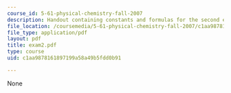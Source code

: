 ```yaml
---
course_id: 5-61-physical-chemistry-fall-2007
description: Handout containing constants and formulas for the second exam.
file_location: /coursemedia/5-61-physical-chemistry-fall-2007/c1aa9878161897199a58a49b5fdd0b91_exam2.pdf
file_type: application/pdf
layout: pdf
title: exam2.pdf
type: course
uid: c1aa9878161897199a58a49b5fdd0b91

---
```

None
